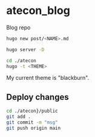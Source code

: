 # atecon_blog
Blog repo



```bash
hugo new post/<NAME>.md

```

```bash
hugo server -D
```

```bash
cd ./atecon
hugo -t <THEME>
```

My current theme is "blackburn".


## Deploy changes
```bash
cd ./atecon}/public
git add .
git commit -m "msg"
git push origin main
```


